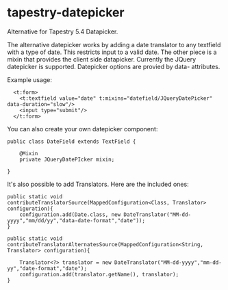 tapestry-datepicker
===================

Alternative for Tapestry 5.4 Datapicker.

The alternative datepicker works by adding a date translator to any textfield with a type of date. This restricts 
input to a valid date. The other piece is a mixin that provides the client side datapicker. Currently the JQuery
datepicker is supported. Datepicker options are provied by data- attributes.


Example usage:

      <t:form>
      	<t:textfield value="date" t:mixins="datefield/JQueryDatePicker" data-duration="slow"/>
      	<input type="submit"/>
      </t:form>
      
You can also create your own datepicker component:


    public class DateField extends TextField {
	
	    @Mixin
        private JQueryDatePIcker mixin;

    }

It's also possible to add Translators. Here are the included ones:

	public static void contributeTranslatorSource(MappedConfiguration<Class, Translator> configuration){
		configuration.add(Date.class, new DateTranslator("MM-dd-yyyy","mm/dd/yy","data-date-format","date"));
	}
	
	public static void contributeTranslatorAlternatesSource(MappedConfiguration<String, Translator> configuration){
		
		Translator<?> translator = new DateTranslator("MM-dd-yyyy","mm-dd-yy","date-format","date");
		configuration.add(translator.getName(), translator);
	}

